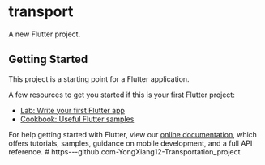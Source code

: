 # transport

A new Flutter project.

## Getting Started

This project is a starting point for a Flutter application.

A few resources to get you started if this is your first Flutter project:

- [Lab: Write your first Flutter app](https://flutter.dev/docs/get-started/codelab)
- [Cookbook: Useful Flutter samples](https://flutter.dev/docs/cookbook)

For help getting started with Flutter, view our
[online documentation](https://flutter.dev/docs), which offers tutorials,
samples, guidance on mobile development, and a full API reference.
#   h t t p s - - - g i t h u b . c o m - Y o n g X i a n g 1 2 - T r a n s p o r t a t i o n _ p r o j e c t  
 